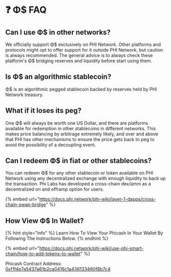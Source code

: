 # ❓ Φ$ FAQ

## Can I use Φ$ in other networks?

We officially support Φ$ exclusively on PHI Network. Other platforms and protocols might opt to offer support for it outside PHI Network, but caution is always recommended. The general advice is to always check these platform's Φ$ bridging reserves and liquidity before start using them.

## Is Φ$ an algorithmic stablecoin?

Φ$ is an algorithmic pegged stablecoin backed by reserves held by PHI Network treasury.

## What if it loses its peg?

One Φ$ will always be worth one US Dollar, and there are platforms available for redemption in other stablecoins in different networks. This makes price balancing by arbitrage extremely likely, and over and above that PHI has other mechanisms to ensure the price gets back to peg to avoid the possibility of a decoupling event.



## Can I redeem Φ$ in fiat or other stablecoins?

You can redeem Φ$ for any other stablecoin or token available on PHI Network using any decentralized exchange with enough liquidity to back up the transaction. Phi Labs has developed a cross-chain dex/amm as a decentralized on and offramp option for users.

{% embed url="https://docs.phi.network/phi-wiki/layer-1-dapps/cross-chain-swap-bridge" %}

## How View Φ$ In Wallet?

{% hint style="info" %}
&#x20;Learn How To View Your Phicash In Your Wallet By Following The Instructions Below.&#x20;
{% endhint %}

{% embed url="https://docs.phi.network/phi-wiki/use-phi-smart-chain/how-to-add-tokens-to-wallet" %}

Phicash Contract Address:[ 0xf1f4e7a5437a61b2ca0416c1a436133460f8b7c4](https://info.phiswap.com/token/0xf1f4e7a5437a61b2ca0416c1a436133460f8b7c4)

